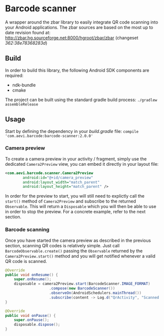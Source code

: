 # Barcode scanner
A wrapper around the zbar library to easily integrate QR code scanning into your Android applications. The zbar sources are based on the most up to date revision found at: http://zbar.hg.sourceforge.net:8000/hgroot/zbar/zbar (changeset _362:38e78368283d_)

## Build
In order to build this library, the following Android SDK components are required:
* ndk-bundle
* cmake

The project can be built using the standard gradle build process:
`./gradlew assembleRelease`

## Usage
Start by defining the dependency in your _build.gradle_ file:
`compile 'com.aevi.barcode:barcode-scanner:2.0.0'`

### Camera preview
To create a camera preview in your activity / fragment, simply use the dedicated `Camera2Preview` view, you can embed it directly in your layout file:
```xml
<com.aevi.barcode.scanner.Camera2Preview
        android:id="@+id/camera_preview"
        android:layout_width="match_parent"
        android:layout_height="match_parent" />
```
In order for the preview to start, you will still need to explictly call the `start()` method of `Camera2Preview` and subscribe to the returned `Observable`. This will return a `Disposable` which you will then be able to use in order to stop the preview. For a concrete example, refer to the next section.

### Barcode scanning
Once you have started the camera preview as described in the previous section, scanning QR codes is relatively simple. Just call `BarcodeObservable.create()` passing the `Observable` returned by the `Camera2Preview.start()` method and you will get notified whenever a valid QR code is scanned.

```java
@Override
public void onResume() {
    super.onResume();
    disposable = camera2Preview.start(BarcodeScanner.IMAGE_FORMAT)
                    .compose(new BarcodeScanner())
                    .observeOn(AndroidSchedulers.mainThread())
                    .subscribe(content -> Log.d("QrActivity", "Scanned QR code: " + content));
}

@Override
public void onPause() {
    super.onPause();
    disposable.dispose();
}
```
